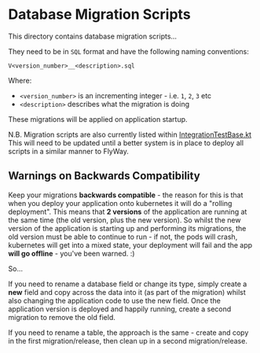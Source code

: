 # Database Migration Scripts

This directory contains database migration scripts...

They need to be in `SQL` format and have the following naming conventions:

```
V<version_number>__<description>.sql
```

Where:

- `<version_number>` is an incrementing integer - i.e. `1`, `2`, `3` etc
- `<description>` describes what the migration is doing

These migrations will be applied on application startup.

N.B. Migration scripts are also currently listed within [IntegrationTestBase.kt](https://github.com/ministryofjustice/make-recall-decision-api/blob/e7667bb610f76a9fc56b3f0bb8dd45288a1c5d5b/src/test/kotlin/uk/gov/justice/digital/hmpps/makerecalldecisionapi/integration/IntegrationTestBase.kt#L151)
This will need to be updated until a better system is in place to deploy all scripts in a similar manner to FlyWay.


## Warnings on Backwards Compatibility

Keep your migrations **backwards compatible** - the reason for this is that when you deploy your application onto kubernetes it will do a "rolling deployment". This means that **2 versions** of the application are running at the same time (the old version, plus the new version). So whilst the new version of the application is starting up and performing its migrations, the old version must be able to continue to run - if not, the pods will crash, kubernetes will get into a mixed state, your deployment will fail and the app **will go offline** - you've been warned. :)  

So...

If you need to rename a database field or change its type, simply create a **new** field and copy across the data into it (as part of the migration) whilst also changing the application code to use the new field. Once the application version is deployed and happily running, create a second migration to remove the old field.

If you need to rename a table, the approach is the same - create and copy in the first migration/release, then clean up in a second migration/release.

